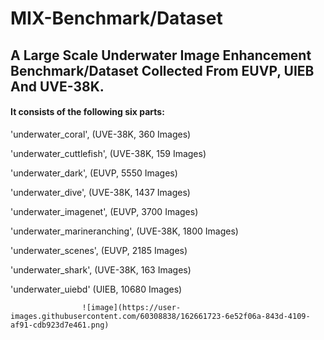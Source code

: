 MIX-Benchmark/Dataset
=====================

A Large Scale Underwater Image Enhancement Benchmark/Dataset Collected From EUVP, UIEB And UVE-38K.
---------------------------------------------------------------------------------------------------

#### It consists of the following six parts:

'underwater_coral',          (UVE-38K,	360   Images)

'underwater_cuttlefish',     (UVE-38K, 	159   Images)

'underwater_dark',           (EUVP,     5550  Images)

'underwater_dive',           (UVE-38K,  1437  Images)

'underwater_imagenet',       (EUVP,     3700  Images)

'underwater_marineranching', (UVE-38K,  1800  Images)

'underwater_scenes',         (EUVP,     2185  Images)

'underwater_shark',          (UVE-38K,  163   Images)

'underwater_uiebd'           (UIEB,     10680 Images)

                    ![image](https://user-images.githubusercontent.com/60308838/162661723-6e52f06a-843d-4109-af91-cdb923d7e461.png)
